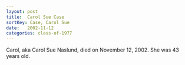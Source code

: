```yaml
---
layout: post
title:  Carol Sue Case
sortKey: Case, Carol Sue
date:   2002-11-12
categories: class-of-1977
---
```

Carol, aka Carol Sue Naslund, died on November 12, 2002.  She was 43 years old.
